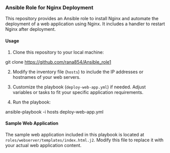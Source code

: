 ### Ansible Role for Nginx Deployment

This repository provides an Ansible role to install Nginx and automate the deployment of a web application using Nginx. It includes a handler to restart Nginx after deployment.

#### Usage

1. Clone this repository to your local machine:

git clone https://github.com/rana854/Ansible_role1

2. Modify the inventory file (`hosts`) to include the IP addresses or hostnames of your web servers.

3. Customize the playbook (`deploy-web-app.yml`) if needed. Adjust variables or tasks to fit your specific application requirements.

4. Run the playbook:

ansible-playbook -i hosts deploy-web-app.yml


#### Sample Web Application

The sample web application included in this playbook is located at `roles/webserver/templates/index.html.j2`. Modify this file to replace it with your actual web application content.
